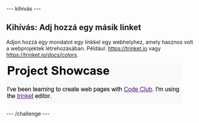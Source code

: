 \--- kihívás \---

## Kihívás: Adj hozzá egy másik linket

Adjon hozzá egy mondatot egy linkkel egy webhelyhez, amely hasznos volt a webprojektek létrehozásában. Például: <https://trinket.io> vagy <https://trinket.io/docs/colors>.

![screenshot](images/showcase-link-challenge.png)

\--- /challenge \---